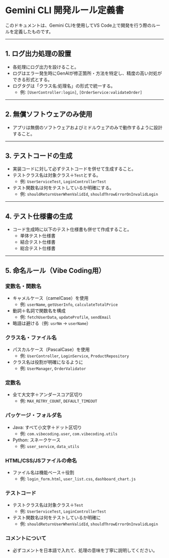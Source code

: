 # Gemini CLI 開発ルール定義書

このドキュメントは、Gemini CLIを使用してVS Code上で開発を行う際のルールを定義したものです。

---

## 1. ログ出力処理の設置
- 各処理にログ出力を設けること。
- ログはエラー発生時にGenAIが修正箇所・方法を特定し、精度の高い対処ができる形式とする。
- ログタグは「クラス名:処理名」の形式で統一する。
  - 例: `[UserController:login]`, `[OrderService:validateOrder]`

---

## 2. 無償ソフトウェアのみ使用
- アプリは無償のソフトウェアおよびミドルウェアのみで動作するように設計すること。

---

## 3. テストコードの生成
- 実装コードに対して必ずテストコードを併せて生成すること。
- テストクラス名は対象クラス＋`Test`とする。
  - 例: `UserServiceTest`, `LoginControllerTest`
- テスト関数名は何をテストしているか明確にする。
  - 例: `shouldReturnUserWhenValidId`, `shouldThrowErrorOnInvalidLogin`

---

## 4. テスト仕様書の生成
- コード生成時に以下のテスト仕様書も併せて作成すること。
  - 単体テスト仕様書
  - 結合テスト仕様書
  - 総合テスト仕様書

---

## 5. 命名ルール（Vibe Coding用）

### 変数名・関数名
- キャメルケース（camelCase）を使用
  - 例: `userName`, `getUserInfo`, `calculateTotalPrice`
- 動詞＋名詞で関数名を構成
  - 例: `fetchUserData`, `updateProfile`, `sendEmail`
- 略語は避ける（例: `usrNm` → `userName`）

### クラス名・ファイル名
- パスカルケース（PascalCase）を使用
  - 例: `UserController`, `LoginService`, `ProductRepository`
- クラス名は役割が明確になるように
  - 例: `UserManager`, `OrderValidator`

### 定数名
- 全て大文字＋アンダースコア区切り
  - 例: `MAX_RETRY_COUNT`, `DEFAULT_TIMEOUT`

### パッケージ・フォルダ名
- Java: すべて小文字＋ドット区切り
  - 例: `com.vibecoding.user`, `com.vibecoding.utils`
- Python: スネークケース
  - 例: `user_service`, `data_utils`

### HTML/CSS/JSファイルの命名
- ファイル名は機能ベース＋役割
  - 例: `login_form.html`, `user_list.css`, `dashboard_chart.js`

### テストコード
- テストクラス名は対象クラス＋`Test`
  - 例: `UserServiceTest`, `LoginControllerTest`
- テスト関数名は何をテストしているか明確に
  - 例: `shouldReturnUserWhenValidId`, `shouldThrowErrorOnInvalidLogin`

### コメントについて
- 必ずコメントを日本語で入れて、処理の意味を丁寧に説明してください。　
